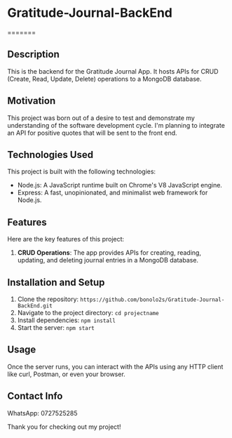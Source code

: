 # Gratitude-Journal-BackEnd

=======
## Description
This is the backend for the Gratitude Journal App. It hosts APIs for CRUD (Create, Read, Update, Delete) operations to a MongoDB database.

## Motivation
This project was born out of a desire to test and demonstrate my understanding of 
the software development cycle. I'm planning to integrate an API for positive quotes that will be sent to the front end.

## Technologies Used
This project is built with the following technologies:

- Node.js: A JavaScript runtime built on Chrome's V8 JavaScript engine.
- Express: A fast, unopinionated, and minimalist web framework for Node.js.

## Features
Here are the key features of this project:

1. **CRUD Operations**: The app provides APIs for creating, reading, updating, and deleting journal entries in a MongoDB database.

## Installation and Setup
1. Clone the repository: `https://github.com/bonolo2s/Gratitude-Journal-BackEnd.git`
2. Navigate to the project directory: `cd projectname`
3. Install dependencies: `npm install`
4. Start the server: `npm start`

## Usage
Once the server runs, you can interact with the APIs using any HTTP client like curl, Postman, or even your browser.


## Contact Info
WhatsApp: 0727525285

Thank you for checking out my project!
